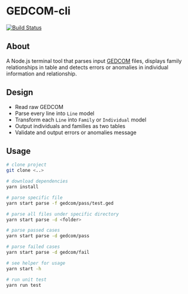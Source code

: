 # GEDCOM-cli

[![Build Status](https://travis-ci.org/huatw/GEDCOM-cli.svg?branch=master)](https://travis-ci.org/huatw/GEDCOM-cli)

## About

A Node.js terminal tool that parses input [GEDCOM](http://en.wikipedia.org/wiki/GEDCOM) files, displays family relationships in table and detects errors or anomalies in individual information and relationship.

## Design

* Read raw GEDCOM
* Parse every line into ```Line``` model
* Transform each ```Line``` into ```Family``` or ```Individual``` model
* Output individuals and families as two tables
* Validate and output errors or anomalies message

## Usage

```bash
# clone project
git clone <..>

# download dependencies
yarn install

# parse specific file
yarn start parse -f gedcom/pass/test.ged

# parse all files under specific directory
yarn start parse -d <folder>

# parse passed cases
yarn start parse -d gedcom/pass

# parse failed cases
yarn start parse -d gedcom/fail

# see helper for usage
yarn start -h

# run unit test
yarn run test
```
